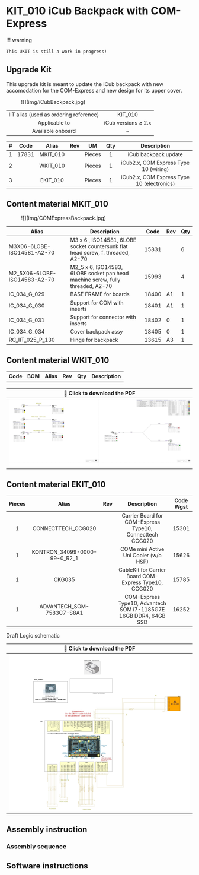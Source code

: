 # KIT_010 iCub Backpack with COM-Express
!!! warning

    This UKIT is still a work in progress!

## Upgrade Kit

This upgrade kit is meant to update the iCub backpack with new accomodation for the COM-Express and new design for its upper cover.

<figure markdown="span">
    ![](img/iCubBackpack.jpg)
</figure>

| | |
| :---: | :---: |
| IIT alias (used as ordering reference) | KIT_010 |
| Applicable to | iCub versions ≥ 2.x |
| Available onboard | – |

|  #  |     Code   |   Alias  |  Rev | UM |  Qty  |  Description |
|   :---: |   :---: |   :---: |   :---: |   :---: |   :---: |   :---: |
| 1 | 17831   | MKIT_010 |   | Pieces  |  1  |  iCub backpack update |
|  2  |  |		WKIT_010	 |	 	| Pieces	| 1	| iCub2.x, COM Express Type 10 (wiring) |
|  3  |  |		EKIT_010	 |	 	| Pieces	| 1	| iCub2.x, COM Express Type 10 (electronics) |

## Content material  MKIT_010

<figure markdown="span">
    ![](img/COMExpressBackpack.jpg)
</figure>

| Alias                         | Description                                                                 | Code  | Rev | Qty |
|-------------------------------|-----------------------------------------------------------------------------|-------|-----|-----|
| M3X06-6LOBE-ISO14581-A2-70     | M3 x  6 , ISO14581, 6LOBE socket countersunk flat head screw, f. threaded, A2-70 | 15831 |     | 6   |
| M2_5X06-6LOBE-ISO14583-A2-70   | M2_5 x  6, ISO14583, 6LOBE socket pan head machine screw, fully threaded, A2-70 | 15993 |     | 4   |
| IC_034_G_029                   | BASE FRAME for boards                                                        | 18400 | A1   | 1   |
| IC_034_G_030                   | Support for COM with inserts                                                 | 18401 | A1   | 1   |
| IC_034_G_031                   | Support for connector with inserts                                           | 18402 | 0   | 1   |
| IC_034_G_034                   | Cover backpack assy                                                          | 18405 | 0   | 1   |
| RC_IIT_025_P_130               | Hinge for backpack                                                           | 13615 | A3  | 1   |

## Content material  WKIT_010

|  Code  | BOM |  Alias | Rev |  Qty | Description      |
|:-----:|:---:|:--------------:|:---:|--------:|:------------------:|
                                     |

| 🔘 Click to download the PDF |
| :---: |
| [![](img/Backpack_harness_schematic.jpg)](https://github.com/icub-tech-iit/electronics-wiring-public/blob/master/icub-upgrade-kits/kit_010/pdf/17918_0.0.1_Harness_WKIT_010_Backpack%20upgrade%20kit.pdf) |

## Content material  EKIT_010
|  Pieces |     Alias    |    Rev    |  Description       |  Code Wgst |
|   :---: |    :-----------:      |     :---: |   :---:   |   :---:   |
| 1 | CONNECTTECH_CCG020 | | Carrier Board for COM-Express Type10, Connecttech CCG020 | 15301 |
| 1 | KONTRON_34099-0000-99-0_R2_1 | | COMe mini Active Uni Cooler (w/o HSP) | 15626 |
| 1 | CKG035 | | CableKit for Carrier Board COM-Express Type10, CCG020 | 15785 |
| 1 | ADVANTECH_SOM-7583C7-S8A1 | | COM-Express Type10, Advantech SOM i7-1185G7E 16GB DDR4, 64GB SSD | 16252 |

Draft Logic schematic

| 🔘 Click to download the PDF |
| :-------------------------: |
| [![](img/Backpack_logic_schematic.jpg)](https://github.com/icub-tech-iit/electronics-wiring-public/blob/master/icub-upgrade-kits/kit_010/pdf/18723_0.1_Logic_EKIT_010_Backpack%20upgrade%20kit.pdf) |

## Assembly instruction

### Assembly sequence



## Software instructions

